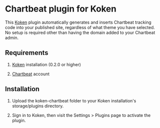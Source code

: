 Chartbeat plugin for Koken
=================================

This [Koken](http://koken.me) plugin automatically generates and inserts Chartbeat tracking code into your published site, regardless of what theme you have selected. No setup is required other than having the domain added to your Chartbeat admin.

Requirements
------------

1. [Koken](http://koken.me) installation (0.2.0 or higher)

2. [Chartbeat](http://www.chartbeat.com) account

Installation
------------

1. Upload the koken-chartbeat folder to your Koken installation's storage/plugins directory.

2. Sign in to Koken, then visit the Settings > Plugins page to activate the plugin.